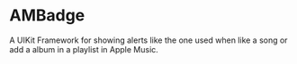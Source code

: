 # AMBadge

A UIKit Framework for showing alerts like the one used when like a song or add a album in a playlist in Apple Music.
